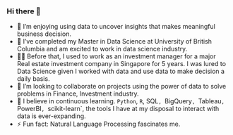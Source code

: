 ### Hi there 👋


- 🔭 I’m enjoying using data to uncover insights that makes meaningful business decision. 
- 📖 I’ve completed my Master in Data Science at University of British Columbia and am excited to work in data science industry.
- 👩‍💼 Before that, I used to work as an investment manager for a major Real estate investment company in Singapore for 5 years. I was lured to Data Science given I worked with data and use data to make decision a daily basis.
- 👯 I’m looking to collaborate on projects using the power of data to solve problems in Finance, Investment industry.
- 🎇 I believe in continuous learning. `Python`, `R`, SQL`, `BigQuery`, `Tableau`, `PowerBI`, `scikit-learn`, the tools I have at my disposal to interact with data is ever-expanding. 
- ⚡ Fun fact: Natural Language Processing fascinates me.

